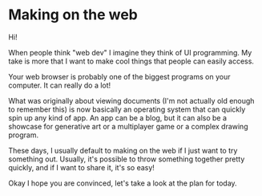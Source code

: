 # Making on the web

Hi!

When people think "web dev" I imagine they think of UI programming. My take is more that I want to make cool things that people can easily access.

Your web browser is probably one of the biggest programs on your computer. It can really do a lot!

What was originally about viewing documents (I'm not actually old enough to remember this) is now basically an operating system that can quickly spin up any kind of app. An app can be a blog, but it can also be a showcase for generative art or a multiplayer game or a complex drawing program.

These days, I usually default to making on the web if I just want to try something out. Usually, it's possible to throw something together pretty quickly, and if I want to share it, it's so easy!

Okay I hope you are convinced, let's take a look at the plan for today.

